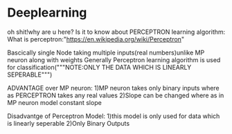 # Deeplearning

oh shit!why are u  here?
Is it to know about PERCEPTRON learning algorithm:
What is perceptron:"https://en.wikipedia.org/wiki/Perceptron"

Bascically single Node taking multiple inputs(real numbers)unlike MP neuron along with weights 
Generally Perceptron learning algorithm is used for classification("""NOTE:ONLY THE DATA WHICH IS LINEARLY SEPERABLE""")

ADVANTAGE over MP neuron:
1)MP neuron takes only binary inputs where as PERCEPTRON takes any real values
2)Slope can be changed where as in MP neuron model constant slope

Disadvantge of Perceptron Model:
1)this model is only used for data which is linearly seperable
2)Only Binary Outputs
